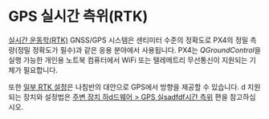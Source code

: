 # GPS 실시간 측위(RTK)

[실시간 운동학(RTK)](https://en.wikipedia.org/wiki/Real_Time_Kinematic) GNSS/GPS 시스템은 센티미터 수준의 정확도로 PX4의 정밀 측량(정밀 정확도가 필수)과 같은 응용 분야에서 사용됩니다. PX4는 *QGroundControl*을 실행 가능한 개인용 노트북 컴퓨터에서 WiFi 또는 텔레메트리 무선통신이 지원되는 기체가 필요합니다.

또한 [일부 RTK 설정](../gps_compass/du-blox_f9p_heading.md)은 나침반의 대안으로 GPS에서 방향을 제공할 수 있습니다.
d 
지원되는 장치와 설정법은 [ 주변 장치 하d드웨어 > GPS 실sadfdf시간 측위](../gps_compass/rtk_gps.md) 편을 참고하십시오.
